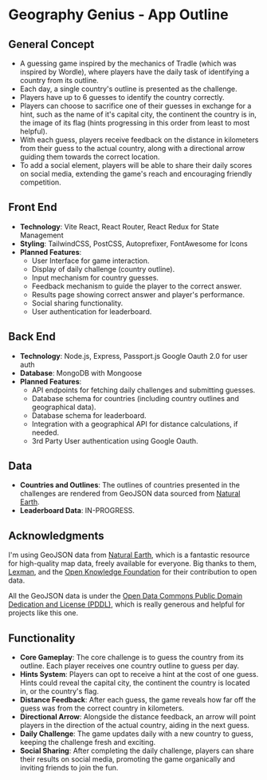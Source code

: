 # Geography Genius - App Outline

## General Concept

- A guessing game inspired by the mechanics of Tradle (which was inspired by Wordle), where players have the daily task of identifying a country from its outline.
- Each day, a single country's outline is presented as the challenge.
- Players have up to 6 guesses to identify the country correctly.
- Players can choose to sacrifice one of their guesses in exchange for a hint, such as the name of it's capital city, the continent the country is in, the image of its flag (hints progressing in this order from least to most helpful).
- With each guess, players receive feedback on the distance in kilometers from their guess to the actual country, along with a directional arrow guiding them towards the correct location.
- To add a social element, players will be able to share their daily scores on social media, extending the game's reach and encouraging friendly competition.

## Front End

- **Technology**: Vite React, React Router, React Redux for State Management
- **Styling**: TailwindCSS, PostCSS, Autoprefixer, FontAwesome for Icons
- **Planned Features**:
  - User Interface for game interaction.
  - Display of daily challenge (country outline).
  - Input mechanism for country guesses.
  - Feedback mechanism to guide the player to the correct answer.
  - Results page showing correct answer and player's performance.
  - Social sharing functionality.
  - User authentication for leaderboard.

## Back End

- **Technology**: Node.js, Express, Passport.js Google Oauth 2.0 for user auth
- **Database**: MongoDB with Mongoose
- **Planned Features**:
  - API endpoints for fetching daily challenges and submitting guesses.
  - Database schema for countries (including country outlines and geographical data).
  - Database schema for leaderboard.
  - Integration with a geographical API for distance calculations, if needed.
  - 3rd Party User authentication using Google Oauth.

## Data

- **Countries and Outlines**: The outlines of countries presented in the challenges are rendered from GeoJSON data sourced from [Natural Earth](http://www.naturalearthdata.com/).
- **Leaderboard Data**: IN-PROGRESS.

## Acknowledgments

I'm using GeoJSON data from [Natural Earth](http://www.naturalearthdata.com/), which is a fantastic resource for high-quality map data, freely available for everyone. Big thanks to them, [Lexman](http://github.com/lexman), and the [Open Knowledge Foundation](http://okfn.org/) for their contribution to open data.

All the GeoJSON data is under the [Open Data Commons Public Domain Dedication and License (PDDL)](http://opendatacommons.org/licenses/pddl/1.0/), which is really generous and helpful for projects like this one.

## Functionality

- **Core Gameplay**: The core challenge is to guess the country from its outline. Each player receives one country outline to guess per day.
- **Hints System**: Players can opt to receive a hint at the cost of one guess. Hints could reveal the capital city, the continent the country is located in, or the country's flag.
- **Distance Feedback**: After each guess, the game reveals how far off the guess was from the correct country in kilometers.
- **Directional Arrow**: Alongside the distance feedback, an arrow will point players in the direction of the actual country, aiding in the next guess.
- **Daily Challenge**: The game updates daily with a new country to guess, keeping the challenge fresh and exciting.
- **Social Sharing**: After completing the daily challenge, players can share their results on social media, promoting the game organically and inviting friends to join the fun.
